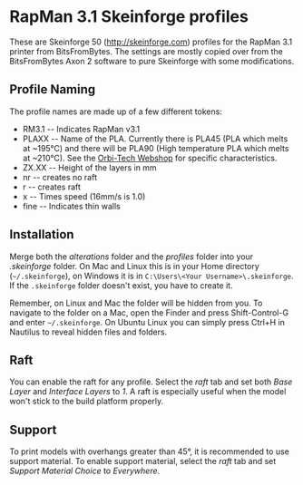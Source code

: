 # RapMan 3.1 Skeinforge profiles

These are Skeinforge 50 (http://skeinforge.com) profiles for the RapMan 3.1 printer from BitsFromBytes. The settings are mostly copied over from the BitsFromBytes Axon 2 software to pure Skeinforge with some modifications.

## Profile Naming

The profile names are made up of a few different tokens:

* RM3.1 -- Indicates RapMan v3.1
* PLAXX -- Name of the PLA. Currently there is PLA45 (PLA which melts at ~195°C) and there will be PLA90 (High temperature PLA which melts at ~210°C). See the [Orbi-Tech Webshop](http://www.orbi-tech.de/shop/Plastic-Welding-Rod/PLA:::30_46.html "Orbi-Tech Webshop") for specific characteristics.
* ZX.XX -- Height of the layers in mm
* nr -- creates no raft
* r -- creates raft
* x -- Times speed (16mm/s is 1.0)
* fine -- Indicates thin walls

## Installation

Merge both the *alterations* folder and the *profiles* folder into your *.skeinforge* folder. On Mac and Linux this is in your Home directory (`~/.skeinforge`), on Windows it is in `C:\Users\<Your Username>\.skeinforge`. If the `.skeinforge` folder doesn't exist, you have to create it.

Remember, on Linux and Mac the folder will be hidden from you. To navigate to the folder on a Mac, open the Finder and press Shift-Control-G and enter `~/.skeinforge`. On Ubuntu Linux you can simply press Ctrl+H in Nautilus to reveal hidden files and folders.

## Raft

You can enable the raft for any profile. Select the *raft* tab and set both *Base Layer* and *Interface Layers* to *1*. A raft is especially useful when the model won't stick to the build platform properly.

## Support

To print models with overhangs greater than 45°, it is recommended to use support material. To enable support material, select the *raft* tab and set *Support Material Choice* to *Everywhere*. 
